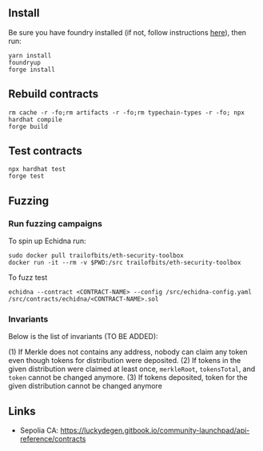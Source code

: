 ## Install

Be sure you have foundry installed (if not, follow instructions [here](https://book.getfoundry.sh/getting-started/installation)), then run:

```
yarn install
foundryup
forge install
```

## Rebuild contracts

```
rm cache -r -fo;rm artifacts -r -fo;rm typechain-types -r -fo; npx hardhat compile
forge build
```

## Test contracts

```
npx hardhat test
forge test
```

## Fuzzing

### Run fuzzing campaigns

To spin up Echidna run:
```
sudo docker pull trailofbits/eth-security-toolbox
docker run -it --rm -v $PWD:/src trailofbits/eth-security-toolbox
```

To fuzz test
```
echidna --contract <CONTRACT-NAME> --config /src/echidna-config.yaml /src/contracts/echidna/<CONTRACT-NAME>.sol
```
### Invariants

Below is the list of invariants (TO BE ADDED):

(1) If Merkle does not contains any address, nobody can claim any token even though tokens for distribution were deposited.
(2) If tokens in the given distribution were claimed at least once, `merkleRoot`, `tokensTotal`, and `token` cannot be changed anymore.
(3) If tokens deposited, token for the given distribution cannot be changed anymore

## Links

- Sepolia CA: https://luckydegen.gitbook.io/community-launchpad/api-reference/contracts
